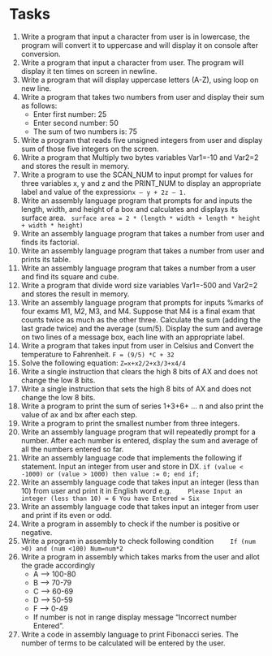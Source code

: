 # Tasks
1. Write a program that input a character from user is in lowercase, the program will convert it to uppercase and will display it on console after conversion.   
2. Write a program that input a character from user. The program will display it ten times on screen in newline.
3. Write a program that will display uppercase letters (A-Z), using loop on new line.
4. Write a program that takes two numbers from user and display their sum as follows:
    - Enter first number: 25
    - Enter second number: 50
    - The sum of two numbers is: 75
5. Write a program that reads five unsigned integers from user and display sum of those five integers on the screen.   
6. Write a program that Multiply two bytes variables Var1=-10 and Var2=2 and stores the result in memory.
7. Write a program to use the SCAN_NUM to input prompt for values for three variables x, y and z and the PRINT_NUM to display an appropriate label and value of the expression` x – y + 2z – 1. `
8. Write an assembly language program that prompts for and inputs the length, width, and height of a box and calculates and displays its surface area.
   ` surface area = 2 * (length * width + length * height + width * height)`
9. Write an assembly language program that takes a number from user and finds its factorial.
10. Write an assembly language program that takes a number from user and prints its table.
11. Write an assembly language program that  takes a number from a user and find its square and cube.
12. Write a program that divide word size variables Var1=-500 and Var2=2 and stores the result in memory.
13. Write an assembly language program that prompts for inputs %marks of four exams M1, M2, M3, and M4. Suppose that M4 is a final exam that counts twice as much as the other three. Calculate the sum (adding the last grade twice) and the average (sum/5). Display the sum and average on two lines of a message box, each line with an appropriate label.
14. Write a program that takes input from user in Celsius and Convert the temperature to Fahrenheit.
    `F = (9/5) *C + 32`
15. Solve the following equation:
    `Z=x+x2/2+x3/3+x4/4`
16. Write a single instruction that clears the high 8 bits of AX and does not change the low 8 bits.
17. Write a single instruction that sets the high 8 bits of AX and does not change the low 8 bits.
18. Write a program to print the sum of series 1+3+6+  …  n and also print the value of ax and bx after each step.
19. Write a program to print the smallest number from three integers.
20. Write an assembly language program that will repeatedly prompt for a number. After each number is entered, display the sum and average of all the numbers entered so far.
21. Write an assembly language code that implements the following if statement. Input an integer from user and store in DX.
    `if (value < -1000) or (value > 1000) then
    value := 0;
    end if;`
22. Write an assembly language code that takes input an integer (less than 10) from user and print it in English word e.g.
    `    Please Input an integer (less than 10) = 6
    You have Entered = Six`
23. Write an assembly language code that takes input an integer from user and print if its even or odd.
24. Write a program in assembly to check if the number is positive or negative.
25. Write a program in assembly to check following condition
    `    If (num >0) and (num <100)
    Num=num*2`
26. Write a program in assembly which takes marks from the user and allot the grade accordingly
    - A --> 100-80
    - B --> 70-79
    - C --> 60-69
    - D --> 50-59
    - F --> 0-49
    - If number is not in range display message “Incorrect number Entered”.
27. Write a code in assembly language to print Fibonacci series. The number of terms to be calculated will be entered by the user.
